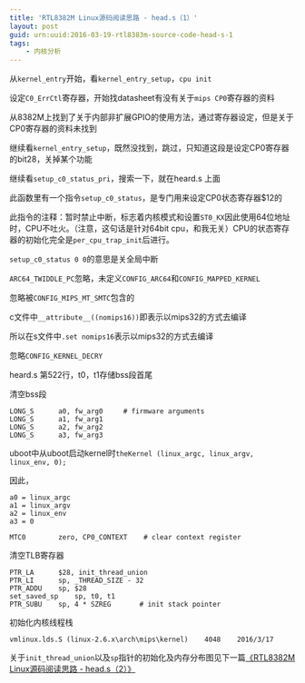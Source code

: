 ```yaml
---
title: 'RTL8382M Linux源码阅读思路 - head.s（1）'
layout: post
guid: urn:uuid:2016-03-19-rtl8383m-source-code-head-s-1
tags:
    - 内核分析
---
```


从`kernel_entry`开始，看`kernel_entry_setup`，`cpu init`

设定`C0_ErrCtl`寄存器，开始找datasheet有没有关于`mips CP0`寄存器的资料

从8382M上找到了关于内部非扩展GPIO的使用方法，通过寄存器设定，但是关于CP0寄存器的资料未找到

继续看`kernel_entry_setup`，既然没找到，跳过，只知道这段是设定CP0寄存器的bit28，关掉某个功能

继续看`setup_c0_status_pri`，搜索一下，就在heard.s 上面

此函数里有一个指令`setup_c0_status`，是专门用来设定CP0状态寄存器$12的

此指令的注释：暂时禁止中断，标志着内核模式和设置`ST0_KX`因此使用64位地址时，CPU不吐火。（注意，这句话是针对64bit cpu，和我无关）CPU的状态寄存器的初始化完全是`per_cpu_trap_init`后进行。

`setup_c0_status 0 0`的意思是关全局中断

`ARC64_TWIDDLE_PC`忽略，未定义`CONFIG_ARC64`和`CONFIG_MAPPED_KERNEL`

忽略被`CONFIG_MIPS_MT_SMTC`包含的

c文件中`__attribute__((nomips16))`即表示以mips32的方式去编译

所以在s文件中`.set nomips16`表示以mips32的方式去编译

忽略`CONFIG_KERNEL_DECRY`

heard.s 第522行，t0，t1存储bss段首尾

清空bss段

	LONG_S		a0, fw_arg0		# firmware arguments
	LONG_S		a1, fw_arg1
	LONG_S		a2, fw_arg2
	LONG_S		a3, fw_arg3
	
uboot中从uboot启动kernel时`theKernel (linux_argc, linux_argv, linux_env, 0);`

因此，

	a0 = linux_argc
	a1 = linux_argv
	a2 = linux_env
	a3 = 0

`MTC0        zero, CP0_CONTEXT    # clear context register`

清空TLB寄存器

	PTR_LA		$28, init_thread_union
	PTR_LI		sp, _THREAD_SIZE - 32
	PTR_ADDU	sp, $28
	set_saved_sp	sp, t0, t1
	PTR_SUBU	sp, 4 * SZREG		# init stack pointer

初始化内核线程栈

	vmlinux.lds.S (linux-2.6.x\arch\mips\kernel)    4048    2016/3/17

关于`init_thread_union`以及`sp`指针的初始化及内存分布图见下一篇[《RTL8382M Linux源码阅读思路 - head.s（2）》](/2016/03/19/rtl8383m-source-code-head-s-2.html) 